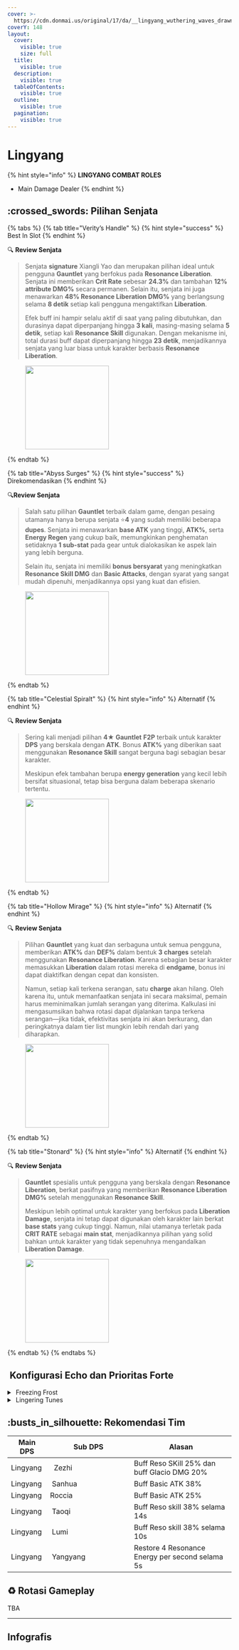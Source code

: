 ```yaml
---
cover: >-
  https://cdn.donmai.us/original/17/da/__lingyang_wuthering_waves_drawn_by_guaisanmu__17dabf462893d897daa0be69bff5b7da.jpg
coverY: 148
layout:
  cover:
    visible: true
    size: full
  title:
    visible: true
  description:
    visible: true
  tableOfContents:
    visible: true
  outline:
    visible: true
  pagination:
    visible: true
---
```


# Lingyang

{% hint style="info" %}
**LINGYANG COMBAT ROLES**

* Main Damage Dealer
{% endhint %}

## :crossed\_swords: Pilihan Senjata

{% tabs %}
{% tab title="Verity’s Handle" %}
{% hint style="success" %}
Best In Slot
{% endhint %}

:mag: **Review Senjata**&#x20;

> Senjata **signature** Xiangli Yao dan merupakan pilihan ideal untuk pengguna **Gauntlet** yang berfokus pada **Resonance Liberation**. Senjata ini memberikan **Crit Rate** sebesar **24.3%** dan tambahan **12% attribute DMG%** secara permanen. Selain itu, senjata ini juga menawarkan **48% Resonance Liberation DMG%** yang berlangsung selama **8 detik** setiap kali pengguna mengaktifkan **Liberation**.
>
> Efek buff ini hampir selalu aktif di saat yang paling dibutuhkan, dan durasinya dapat diperpanjang hingga **3 kali**, masing-masing selama **5 detik**, setiap kali **Resonance Skill** digunakan. Dengan mekanisme ini, total durasi buff dapat diperpanjang hingga **23 detik**, menjadikannya senjata yang luar biasa untuk karakter berbasis **Resonance Liberation**.

<figure><img src="https://wuthering.wiki/img/weapon_21040016.png" alt="" width="188"><figcaption></figcaption></figure>
{% endtab %}

{% tab title="Abyss Surges" %}
{% hint style="success" %}
Direkomendasikan
{% endhint %}

:mag:**Review Senjata**&#x20;

> Salah satu pilihan **Gauntlet** terbaik dalam game, dengan pesaing utamanya hanya berupa senjata :star:**4** yang sudah memiliki beberapa **dupes**. Senjata ini menawarkan **base ATK** yang tinggi, **ATK%**, serta **Energy Regen** yang cukup baik, memungkinkan penghematan setidaknya **1 sub-stat** pada gear untuk dialokasikan ke aspek lain yang lebih berguna.
>
> Selain itu, senjata ini memiliki **bonus bersyarat** yang meningkatkan **Resonance Skill DMG** dan **Basic Attacks**, dengan syarat yang sangat mudah dipenuhi, menjadikannya opsi yang kuat dan efisien.

<figure><img src="https://wuthering.wiki/img/weapon_21040015.png" alt="" width="188"><figcaption></figcaption></figure>
{% endtab %}

{% tab title="Celestial Spiralt" %}
{% hint style="info" %}
Alternatif
{% endhint %}

:mag: **Review Senjata**&#x20;

> Sering kali menjadi pilihan **4★ Gauntlet** **F2P** terbaik untuk karakter **DPS** yang berskala dengan **ATK**. Bonus **ATK%** yang diberikan saat menggunakan **Resonance Skill** sangat berguna bagi sebagian besar karakter.
>
> Meskipun efek tambahan berupa **energy generation** yang kecil lebih bersifat situasional, tetap bisa berguna dalam beberapa skenario tertentu.

<figure><img src="https://wuthering.wiki/img/weapon_21040084.png" alt="" width="188"><figcaption></figcaption></figure>
{% endtab %}

{% tab title="Hollow Mirage" %}
{% hint style="info" %}
Alternatif
{% endhint %}

:mag: **Review Senjata**&#x20;

> Pilihan **Gauntlet** yang kuat dan serbaguna untuk semua pengguna, memberikan **ATK%** dan **DEF%** dalam bentuk **3 charges** setelah menggunakan **Resonance Liberation**. Karena sebagian besar karakter memasukkan **Liberation** dalam rotasi mereka di **endgame**, bonus ini dapat diaktifkan dengan cepat dan konsisten.
>
> Namun, setiap kali terkena serangan, satu **charge** akan hilang. Oleh karena itu, untuk memanfaatkan senjata ini secara maksimal, pemain harus meminimalkan jumlah serangan yang diterima. Kalkulasi ini mengasumsikan bahwa rotasi dapat dijalankan tanpa terkena serangan—jika tidak, efektivitas senjata ini akan berkurang, dan peringkatnya dalam tier list mungkin lebih rendah dari yang diharapkan.

<figure><img src="https://wuthering.wiki/img/weapon_21040064.png" alt="" width="188"><figcaption></figcaption></figure>
{% endtab %}

{% tab title="Stonard" %}
{% hint style="info" %}
Alternatif
{% endhint %}

:mag: **Review Senjata**&#x20;

> **Gauntlet** spesialis untuk pengguna yang berskala dengan **Resonance Liberation**, berkat pasifnya yang memberikan **Resonance Liberation DMG%** setelah menggunakan **Resonance Skill**.
>
> Meskipun lebih optimal untuk karakter yang berfokus pada **Liberation Damage**, senjata ini tetap dapat digunakan oleh karakter lain berkat **base stats** yang cukup tinggi. Namun, nilai utamanya terletak pada **CRIT RATE** sebagai **main stat**, menjadikannya pilihan yang solid bahkan untuk karakter yang tidak sepenuhnya mengandalkan **Liberation Damage**.

<figure><img src="https://wuthering.wiki/img/weapon_21040074.png" alt="" width="188"><figcaption></figcaption></figure>
{% endtab %}
{% endtabs %}

## <img src="https://wuthering.wiki/img/item_10.png" alt="" data-size="line"> Konfigurasi Echo dan Prioritas Forte&#x20;

<details>

<summary><img src="https://wuthering.wiki/img/fettericon_1.png" alt="" data-size="line"> Freezing Frost</summary>

Lampylumen Myriad - CR% / CDM%

![](https://wuthering.wiki/img/monster_330000040.png)

#### Echo Sett

* 3 - <mark style="color:blue;">**Glacio DMG**</mark> bonus%
* 3 - <mark style="color:blue;">**Glacio DMG**</mark> bonus%
* 1 - ATK%
* 1 - ATK%

#### Prioritas Echo Substat

* CR% / CDM%
* ER% (115 - 130%)
* ATK%
* Basic ATK%
* Reso Skill%
* Flat ATK

#### Prioritas Forte

Forte   >   Reso Lib   >   Reso skill   >   Intro   =   BA



</details>

<details>

<summary><img src="https://wuthering.wiki/img/fettericon_9.png" alt="" data-size="line"> Lingering Tunes</summary>

Mech Abomination - CR% / CDM%

![](https://wuthering.wiki/img/monster_340000060.png)

#### Echo Sett

* 3 - <mark style="color:blue;">**Glacio DMG**</mark> bonus%
* 3 - <mark style="color:blue;">**Glacio DMG**</mark> bonus%
* 1 - ATK%
* 1 - ATK%

#### Prioritas Echo Substat

* CR% / CDM%
* ER% (115 - 130%)
* ATK%
* Basic ATK%
* Reso Skill%
* Flat ATK

#### Prioritas Forte

Forte   >   Reso Lib   >   Reso skill   >   Intro   =   BA



</details>



## :busts\_in\_silhouette: Rekomendasi Tim

<table><thead><tr><th>Main DPS</th><th width="172.8193359375">Sub DPS</th><th>Alasan</th></tr></thead><tbody><tr><td><img src="https://cdn.discordapp.com/attachments/1200750972788555836/1336416907145908244/22.png?ex=67a7067c&is=67a5b4fc&hm=2ca4ee274f57e526387baea514da469bc9f34bb186eb96dbb59e47ddb06306e8&" alt="" data-size="line"><img src="https://wuthering.wiki/img/fettericon_1.png" alt="" data-size="line"><img src="https://wuthering.wiki/img/fettericon_9.png" alt="" data-size="line">Lingyang</td><td><img src="https://cdn.discordapp.com/attachments/1200750972788555836/1336416971071426622/12.png?ex=67a7068b&is=67a5b50b&hm=136beeb77e0572ebeefcd3f7b4d8b525775480bcf6f719d570f359795105509d&" alt="" data-size="line"> <img src="https://wuthering.wiki/img/fettericon_10.png" alt="" data-size="line"><img src="https://wuthering.wiki/img/fettericon_8.png" alt="" data-size="line"> Zezhi</td><td>Buff Reso SKill 25% dan buff Glacio DMG 20%</td></tr><tr><td><img src="https://cdn.discordapp.com/attachments/1200750972788555836/1336416907145908244/22.png?ex=67a7067c&is=67a5b4fc&hm=2ca4ee274f57e526387baea514da469bc9f34bb186eb96dbb59e47ddb06306e8&" alt="" data-size="line"><img src="https://wuthering.wiki/img/fettericon_1.png" alt="" data-size="line"><img src="https://wuthering.wiki/img/fettericon_9.png" alt="" data-size="line">Lingyang</td><td><img src="https://cdn.discordapp.com/attachments/1200750972788555836/1336416972799475814/18.png?ex=67a7068b&is=67a5b50b&hm=1e294b603076dda440f14f6aaf012f8a3c87318068ec8ef40c52079057d83fec&" alt="" data-size="line"><img src="https://wuthering.wiki/img/fettericon_8.png" alt="" data-size="line"> Sanhua </td><td>Buff Basic ATK 38%</td></tr><tr><td><img src="https://cdn.discordapp.com/attachments/1200750972788555836/1336416907145908244/22.png?ex=67a7067c&is=67a5b4fc&hm=2ca4ee274f57e526387baea514da469bc9f34bb186eb96dbb59e47ddb06306e8&" alt="" data-size="line"><img src="https://wuthering.wiki/img/fettericon_1.png" alt="" data-size="line"><img src="https://wuthering.wiki/img/fettericon_9.png" alt="" data-size="line">Lingyang</td><td><img src="https://cdn.discordapp.com/attachments/1200750972788555836/1336417063408762931/10.png?ex=67a706a1&is=67a5b521&hm=b6c323d2c14aa7b5ad9132fd4c11cba95b52038c33999ea28907189ca0ec1358&" alt="" data-size="line"><img src="https://wuthering.wiki/img/fettericon_12.png" alt="" data-size="line"><img src="https://wuthering.wiki/img/fettericon_8.png" alt="" data-size="line">Roccia</td><td>Buff Basic ATK 25%</td></tr><tr><td><img src="https://cdn.discordapp.com/attachments/1200750972788555836/1336416907145908244/22.png?ex=67a7067c&is=67a5b4fc&hm=2ca4ee274f57e526387baea514da469bc9f34bb186eb96dbb59e47ddb06306e8&" alt="" data-size="line"><img src="https://wuthering.wiki/img/fettericon_1.png" alt="" data-size="line"><img src="https://wuthering.wiki/img/fettericon_9.png" alt="" data-size="line">Lingyang</td><td><img src="https://cdn.discordapp.com/attachments/1200750972788555836/1336416971842912318/14.png?ex=67a7068b&is=67a5b50b&hm=5fbd9050c01af51dc9c95803747c53ae2978114c3c9245365b67d67e0d64020f&" alt="" data-size="line"><img src="https://wuthering.wiki/img/fettericon_8.png" alt="" data-size="line"> Taoqi</td><td>Buff Reso skill 38% selama 14s</td></tr><tr><td><img src="https://cdn.discordapp.com/attachments/1200750972788555836/1336416907145908244/22.png?ex=67a7067c&is=67a5b4fc&hm=2ca4ee274f57e526387baea514da469bc9f34bb186eb96dbb59e47ddb06306e8&" alt="" data-size="line"><img src="https://wuthering.wiki/img/fettericon_1.png" alt="" data-size="line"><img src="https://wuthering.wiki/img/fettericon_9.png" alt="" data-size="line">Lingyang</td><td><img src="https://cdn.discordapp.com/attachments/1200750972788555836/1336416971293593710/13.png?ex=67a7068b&is=67a5b50b&hm=263d392de25c1282bdfadf02be2e290d65a536a39c28021a481d068b3f9a96cb&" alt="" data-size="line"><img src="https://wuthering.wiki/img/fettericon_8.png" alt="" data-size="line"> Lumi</td><td>Buff Reso skill 38% selama 10s</td></tr><tr><td><img src="https://cdn.discordapp.com/attachments/1200750972788555836/1336416907145908244/22.png?ex=67a7067c&is=67a5b4fc&hm=2ca4ee274f57e526387baea514da469bc9f34bb186eb96dbb59e47ddb06306e8&" alt="" data-size="line"><img src="https://wuthering.wiki/img/fettericon_1.png" alt="" data-size="line"><img src="https://wuthering.wiki/img/fettericon_9.png" alt="" data-size="line">Lingyang</td><td><img src="https://cdn.discordapp.com/attachments/1200750972788555836/1336416908366319636/26.png?ex=67a7067c&is=67a5b4fc&hm=b0b1356c3f86500014839f51add505ed2da0fc7515c96c1ff45e751f69c4879f&" alt="" data-size="line"><img src="https://wuthering.wiki/img/fettericon_8.png" alt="" data-size="line"> Yangyang</td><td>Restore 4 Resonance Energy per second selama 5s</td></tr></tbody></table>

## :recycle: Rotasi Gameplay

TBA

***

## Infografis

<figure><img src="https://cdn.discordapp.com/attachments/1200750972788555836/1337395340810125383/2.png?ex=67a749f8&#x26;is=67a5f878&#x26;hm=aa7aac2149920a3eb21d6a9777c7d9c04e6449f2ad91808c0f05943275b10013&#x26;" alt=""><figcaption></figcaption></figure>


